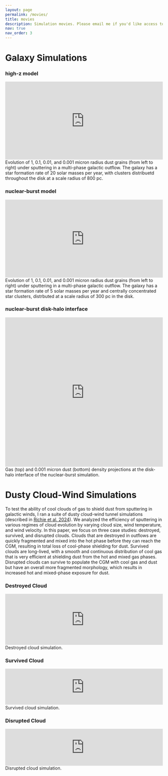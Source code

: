 ```yaml
---
layout: page
permalink: /movies/
title: movies
description: Simulation movies. Please email me if you'd like access to the full-quality versions!
nav: true
nav_order: 3
---
```


# Galaxy Simulations

### high-z model
<div style="padding:49.38% 0 0 0;position:relative;"><iframe src="https://player.vimeo.com/video/1037395367?badge=0&amp;autopause=0&amp;player_id=0&amp;app_id=58479" frameborder="0" allow="autoplay; fullscreen; picture-in-picture; clipboard-write" style="position:absolute;top:0;left:0;width:100%;height:100%;" title="high_z"></iframe></div><script src="https://player.vimeo.com/api/player.js"></script>
<div class="caption">
    Evolution of 1, 0.1, 0.01, and 0.001 micron radius dust grains (from left to right) under sputtering in a multi-phase galactic outflow. The galaxy has a star formation rate of 20 solar masses per year, with clusters distribuetd throughout the disk at a scale radius of 800 pc.
</div>

### nuclear-burst model
<div style="padding:49.38% 0 0 0;position:relative;"><iframe src="https://player.vimeo.com/video/1037618258?badge=0&amp;autopause=0&amp;player_id=0&amp;app_id=58479" frameborder="0" allow="autoplay; fullscreen; picture-in-picture; clipboard-write" style="position:absolute;top:0;left:0;width:100%;height:100%;" title="m82"></iframe></div><script src="https://player.vimeo.com/api/player.js"></script>
<div class="caption">
    Evolution of 1, 0.1, 0.01, and 0.001 micron radius dust grains (from left to right) under sputtering in a multi-phase galactic outflow. The galaxy has a star formation rate of 5 solar masses per year and centrally concentrated star clusters, distrbuted at a scale radius of 300 pc in the disk.
</div>

### nuclear-burst disk-halo interface
<div style="padding:94.64% 0 0 0;position:relative;"><iframe src="https://player.vimeo.com/video/1084727261?badge=0&amp;autopause=0&amp;player_id=0&amp;app_id=58479" frameborder="0" allow="autoplay; fullscreen; picture-in-picture; clipboard-write; encrypted-media" style="position:absolute;top:0;left:0;width:100%;height:100%;" title="nuclear-burst disk-halo interface"></iframe></div><script src="https://player.vimeo.com/api/player.js"></script>
<div class="caption">
    Gas (top) and 0.001 micron dust (bottom) density projections at the disk-halo interface of the nuclear-burst simulation.
</div>

# Dusty Cloud-Wind Simulations
To test the ability of cool clouds of gas to shield dust from sputtering in galactic winds, I ran a suite of dusty cloud-wind tunnel simulations (described in [Richie et al. 2024](https://iopscience.iop.org/article/10.3847/1538-4357/ad6a1c)). We analyzed the efficiency of sputtering in various regimes of cloud evolution by varying cloud size, wind temperature, and wind velocity. In this paper, we focus on three case studies: destroyed, survived, and disrupted clouds. Clouds that are destroyed in outflows are quickly fragmented and mixed into the hot phase before they can reach the CGM, resulting in total loss of cool-phase shielding for dust. Survived clouds are long-lived, with a smooth and continuous distribution of cool gas that is very efficient at shielding dust from the hot and mixed gas phases. Disrupted clouds can survive to populate the CGM with cool gas and dust but have an overall more fragmented morphology, which results in increased hot and mixed-phase exposure for dust.

### Destroyed Cloud
<div style="padding:32.32% 0 0 0;position:relative;"><iframe src="https://player.vimeo.com/video/1018752642?badge=0&amp;autopause=0&amp;player_id=0&amp;app_id=58479" frameborder="0" allow="autoplay; fullscreen; picture-in-picture; clipboard-write" style="position:absolute;top:0;left:0;width:100%;height:100%;" title="destroyed_cloud"></iframe></div><script src="https://player.vimeo.com/api/player.js"></script>
<div class="caption">
    Destroyed cloud simulation.
</div>

### Survived Cloud
<div style="padding:22.89% 0 0 0;position:relative;"><iframe src="https://player.vimeo.com/video/927225139?badge=0&amp;autopause=0&amp;player_id=0&amp;app_id=58479" frameborder="0" allow="autoplay; fullscreen; picture-in-picture; clipboard-write" style="position:absolute;top:0;left:0;width:100%;height:100%;" title="survived_cloud"></iframe></div><script src="https://player.vimeo.com/api/player.js"></script>
<div class="caption">
    Survived cloud simulation.
</div>

### Disrupted Cloud
<div style="padding:23.32% 0 0 0;position:relative;"><iframe src="https://player.vimeo.com/video/1018747362?badge=0&amp;autopause=0&amp;player_id=0&amp;app_id=58479" frameborder="0" allow="autoplay; fullscreen; picture-in-picture; clipboard-write" style="position:absolute;top:0;left:0;width:100%;height:100%;" title="disrupted_cloud"></iframe></div><script src="https://player.vimeo.com/api/player.js"></script>
<div class="caption">
    Disrupted cloud simulation.
</div>